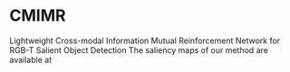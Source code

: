 # CMIMR
Lightweight Cross-modal Information Mutual Reinforcement Network for RGB-T Salient Object Detection
The saliency maps of our method are available at 
